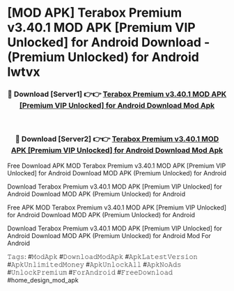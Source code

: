 # [MOD APK] Terabox Premium v3.40.1 MOD APK [Premium VIP Unlocked] for Android Download - (Premium Unlocked) for Android lwtvx



<div align="center">
<h3>🔴 Download [Server1] 👉👉 <a href="https://momento.my/?title=Terabox_Premium_v3.40.1_MOD_APK_[Premium_VIP_Unlocked]_for_Android_Download">Terabox Premium v3.40.1 MOD APK [Premium VIP Unlocked] for Android Download Mod Apk</a></h3><br>

<h3>🔴 Download [Server2] 👉👉 <a href="https://momento.my/?title=Terabox_Premium_v3.40.1_MOD_APK_[Premium_VIP_Unlocked]_for_Android_Download">Terabox Premium v3.40.1 MOD APK [Premium VIP Unlocked] for Android Download Mod Apk</a></h3>
</div>



Free Download APK MOD Terabox Premium v3.40.1 MOD APK [Premium VIP Unlocked] for Android Download MOD APK (Premium Unlocked) for Android

Download Terabox Premium v3.40.1 MOD APK [Premium VIP Unlocked] for Android Download MOD APK (Premium Unlocked) for Android

Free APK MOD Terabox Premium v3.40.1 MOD APK [Premium VIP Unlocked] for Android Download MOD APK (Premium Unlocked) for Android

Download Terabox Premium v3.40.1 MOD APK [Premium VIP Unlocked] for Android Download MOD APK (Premium Unlocked) for Android Mod For Android

𝚃𝚊𝚐𝚜: #𝙼𝚘𝚍𝙰𝚙𝚔 #𝙳𝚘𝚠𝚗𝚕𝚘𝚊𝚍𝙼𝚘𝚍𝙰𝚙𝚔 #𝙰𝚙𝚔𝙻𝚊𝚝𝚎𝚜𝚝𝚅𝚎𝚛𝚜𝚒𝚘𝚗 #𝙰𝚙𝚔𝚄𝚗𝚕𝚒𝚖𝚒𝚝𝚎𝚍𝙼𝚘𝚗𝚎𝚢 #𝙰𝚙𝚔𝚄𝚗𝚕𝚘𝚌𝚔𝙰𝚕𝚕 #𝙰𝚙𝚔𝙽𝚘𝙰𝚍𝚜 #𝚄𝚗𝚕𝚘𝚌𝚔𝙿𝚛𝚎𝚖𝚒𝚞𝚖 #𝙵𝚘𝚛𝙰𝚗𝚍𝚛𝚘𝚒𝚍 #𝙵𝚛𝚎𝚎𝙳𝚘𝚠𝚗𝚕𝚘𝚊𝚍 #home_design_mod_apk
